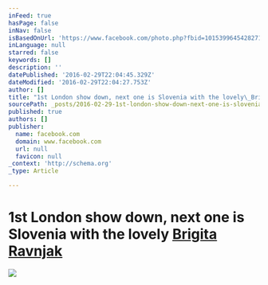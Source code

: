 ```yaml
---
inFeed: true
hasPage: false
inNav: false
isBasedOnUrl: 'https://www.facebook.com/photo.php?fbid=10153996454282718&set=a.431303647717.221826.770457717&type=3&theater'
inLanguage: null
starred: false
keywords: []
description: ''
datePublished: '2016-02-29T22:04:45.329Z'
dateModified: '2016-02-29T22:04:27.753Z'
author: []
title: "1st London show down, next one is Slovenia with the lovely\_Brigita Ravnjak"
sourcePath: _posts/2016-02-29-1st-london-show-down-next-one-is-slovenia-with-the-lovely-b.md
published: true
authors: []
publisher:
  name: facebook.com
  domain: www.facebook.com
  url: null
  favicon: null
_context: 'http://schema.org'
_type: Article

---
```

# 1st London show down, next one is Slovenia with the lovely [Brigita Ravnjak][0]
![](https://s3-us-west-2.amazonaws.com/the-grid-img/p/3425f5f41be377225ce835c5d3921979f5a371ac.jpg)

[0]: https://www.facebook.com/profile.php?id=100000523946058